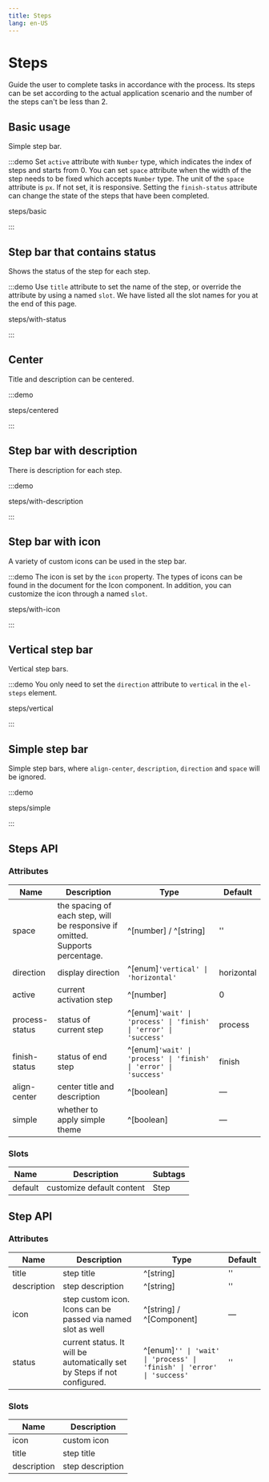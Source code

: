```yaml
---
title: Steps
lang: en-US
---
```


# Steps

Guide the user to complete tasks in accordance with the process. Its steps can be set according to the actual application scenario and the number of the steps can't be less than 2.

## Basic usage

Simple step bar.

:::demo Set `active` attribute with `Number` type, which indicates the index of steps and starts from 0. You can set `space` attribute when the width of the step needs to be fixed which accepts `Number` type. The unit of the `space` attribute is `px`. If not set, it is responsive. Setting the `finish-status` attribute can change the state of the steps that have been completed.

steps/basic

:::

## Step bar that contains status

Shows the status of the step for each step.

:::demo Use `title` attribute to set the name of the step, or override the attribute by using a named `slot`. We have listed all the slot names for you at the end of this page.

steps/with-status

:::

## Center

Title and description can be centered.

:::demo

steps/centered

:::

## Step bar with description

There is description for each step.

:::demo

steps/with-description

:::

## Step bar with icon

A variety of custom icons can be used in the step bar.

:::demo The icon is set by the `icon` property. The types of icons can be found in the document for the Icon component. In addition, you can customize the icon through a named `slot`.

steps/with-icon

:::

## Vertical step bar

Vertical step bars.

:::demo You only need to set the `direction` attribute to `vertical` in the `el-steps` element.

steps/vertical

:::

## Simple step bar

Simple step bars, where `align-center`, `description`, `direction` and `space` will be ignored.

:::demo

steps/simple

:::

## Steps API

### Attributes

| Name           | Description                                                                   | Type                                                             | Default    |
| -------------- | ----------------------------------------------------------------------------- | ---------------------------------------------------------------- | ---------- |
| space          | the spacing of each step, will be responsive if omitted. Supports percentage. | ^[number] / ^[string]                                            | ''         |
| direction      | display direction                                                             | ^[enum]`'vertical' \| 'horizontal'`                              | horizontal |
| active         | current activation step                                                       | ^[number]                                                        | 0          |
| process-status | status of current step                                                        | ^[enum]`'wait' \| 'process' \| 'finish' \| 'error' \| 'success'` | process    |
| finish-status  | status of end step                                                            | ^[enum]`'wait' \| 'process' \| 'finish' \| 'error' \| 'success'` | finish     |
| align-center   | center title and description                                                  | ^[boolean]                                                       | —          |
| simple         | whether to apply simple theme                                                 | ^[boolean]                                                       | —          |

### Slots

| Name    | Description               | Subtags |
| ------- | ------------------------- | ------- |
| default | customize default content | Step    |

## Step API

### Attributes

| Name        | Description                                                              | Type                                                                   | Default |
| ----------- | ------------------------------------------------------------------------ | ---------------------------------------------------------------------- | ------- |
| title       | step title                                                               | ^[string]                                                              | ''      |
| description | step description                                                         | ^[string]                                                              | ''      |
| icon        | step custom icon. Icons can be passed via named slot as well             | ^[string] / ^[Component]                                               | —       |
| status      | current status. It will be automatically set by Steps if not configured. | ^[enum]`'' \| 'wait' \| 'process' \| 'finish' \| 'error' \| 'success'` | ''      |

### Slots

| Name        | Description      |
| ----------- | ---------------- |
| icon        | custom icon      |
| title       | step title       |
| description | step description |
